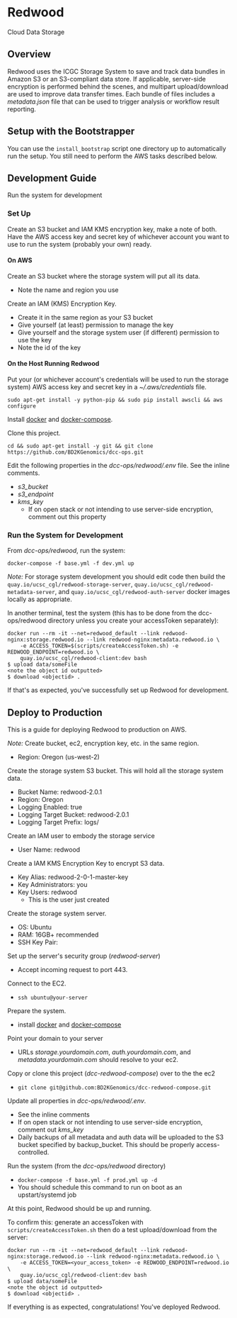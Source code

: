 # Redwood

Cloud Data Storage

## Overview

Redwood uses the ICGC Storage System to save and track data bundles in Amazon S3 or an S3-compliant data store. If applicable, server-side encryption is performed behind the scenes, and multipart upload/download are used to improve data transfer times. Each bundle of files includes a _metadata.json_ file that can be used to trigger analysis or workflow result reporting.

## Setup with the Bootstrapper

You can use the `install_bootstrap` script one directory up to automatically run the setup.  You still need to perform the AWS tasks described below.

## Development Guide

Run the system for development

### Set Up

Create an S3 bucket and IAM KMS encryption key, make a note of both.  Have the AWS access key and secret key of whichever account you want to use to run the system (probably your own) ready.

#### On AWS

Create an S3 bucket where the storage system will put all its data.
- Note the name and region you use

Create an IAM (KMS) Encryption Key.
- Create it in the same region as your S3 bucket
- Give yourself (at least) permission to manage the key
- Give yourself and the storage system user (if different) permission to use the key
- Note the id of the key

#### On the Host Running Redwood

Put your (or whichever account's credentials will be used to run the storage system) AWS access key and secret key in a _~/.aws/credentials_ file.
```
sudo apt-get install -y python-pip && sudo pip install awscli && aws configure
```

Install [docker](https://docs.docker.com/engine/installation/linux/ubuntu/) and [docker-compose](https://docs.docker.com/compose/install/).

Clone this project.
```
cd && sudo apt-get install -y git && git clone https://github.com/BD2KGenomics/dcc-ops.git
```

Edit the following properties in the _dcc-ops/redwood/.env_ file. See the inline comments.
- _s3_bucket_
- _s3_endpoint_
- _kms_key_
  - If on open stack or not intending to use server-side encryption, comment out this property

### Run the System for Development
From _dcc-ops/redwood_, run the system:
```
docker-compose -f base.yml -f dev.yml up
```

_Note:_ For storage system development you should edit code then build the `quay.io/ucsc_cgl/redwood-storage-server`, `quay.io/ucsc_cgl/redwood-metadata-server`, and `quay.io/ucsc_cgl/redwood-auth-server` docker images locally as appropriate.

In another terminal, test the system (this has to be done from the dcc-ops/redwood directory unless you create your accessToken separately):
```
docker run --rm -it --net=redwood_default --link redwood-nginx:storage.redwood.io --link redwood-nginx:metadata.redwood.io \
    -e ACCESS_TOKEN=$(scripts/createAccessToken.sh) -e REDWOOD_ENDPOINT=redwood.io \
    quay.io/ucsc_cgl/redwood-client:dev bash
$ upload data/someFile
<note the object id outputted>
$ download <objectid> .
```

If that's as expected, you've successfully set up Redwood for development.


## Deploy to Production
This is a guide for deploying Redwood to production on AWS.

_Note:_ Create bucket, ec2, encryption key, etc. in the same region.
- Region: Oregon (us-west-2)

Create the storage system S3 bucket. This will hold all the storage system data.
- Bucket Name: redwood-2.0.1
- Region: Oregon
- Logging Enabled: true
- Logging Target Bucket: redwood-2.0.1
- Logging Target Prefix: logs/

Create an IAM user to embody the storage service
- User Name: redwood

Create a IAM KMS Encryption Key to encrypt S3 data.
- Key Alias: redwood-2-0-1-master-key
- Key Administrators: you
- Key Users: redwood
  - This is the user just created

Create the storage system server.
- OS: Ubuntu
- RAM: 16GB+ recommended
- SSH Key Pair: <your key pair>

Set up the server's security group (_redwood-server_)
- Accept incoming request to port 443.

Connect to the EC2.
- `ssh ubuntu@your-server`

Prepare the system.
- install [docker](https://docs.docker.com/engine/installation/linux/ubuntu/) and [docker-compose](https://docs.docker.com/compose/install/)

Point your domain to your server
- URLs _storage.yourdomain.com_, _auth.yourdomain.com_, and _metadata.yourdomain.com_ should resolve to your ec2.

Copy or clone this project (_dcc-redwood-compose_) over to the the ec2
- `git clone git@github.com:BD2KGenomics/dcc-redwood-compose.git`

Update all properties in _dcc-ops/redwood/.env_.
- See the inline comments
- If on open stack or not intending to use server-side encryption, comment out _kms_key_
- Daily backups of all metadata and auth data will be uploaded to the S3 bucket specified by backup_bucket. This should be properly access-controlled.

Run the system (from the _dcc-ops/redwood_ directory)
- `docker-compose -f base.yml -f prod.yml up -d`
- You should schedule this command to run on boot as an upstart/systemd job

At this point, Redwood should be up and running.

To confirm this: generate an accessToken with `scripts/createAccessToken.sh` then do a test upload/download from the server:
```
docker run --rm -it --net=redwood_default --link redwood-nginx:storage.redwood.io --link redwood-nginx:metadata.redwood.io \
    -e ACCESS_TOKEN=<your_access_token> -e REDWOOD_ENDPOINT=redwood.io \
    quay.io/ucsc_cgl/redwood-client:dev bash
$ upload data/someFile
<note the object id outputted>
$ download <objectid> .
```

If everything is as expected, congratulations! You've deployed Redwood.
